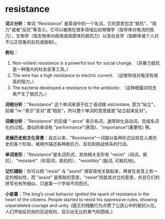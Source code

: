 # resistance

**词义分析**：单词 "Resistance" 是英语中的一个名词，它的意思包含"抵抗"、"阻力"或者"反抗"等含义。它可以被用在很多领域比如物理学（指导体对电流的阻力），生物学（指生物体对疾病或病原体的抵抗力）以及社会学（指群体或个人对不公正现象的反抗或抵制）。

  

**例句**：

  

1.  Non-violent resistance is a powerful tool for social change. （非暴力抵抗是一种强大的社会变革工具。）
2.  The wire has a high resistance to electric current. （这根导线对电流有很高的阻力。）
3.  The bacteria developed a resistance to the antibiotic. （这种细菌对抗生素产生了抵抗力。）

  

**词根分析**："Resistance" 这个单词来源于拉丁语词根 sist/sistere, 意为"站立"，前缀 "re-"表示"反对"或"相反"，所以整个单词的意思就是"站立起来反对"。

  

**词缀分析**："Resistance" 的后缀 "-ance" 表示名词，通常转化自动词，完成名词化的过程。类似的单词有 "performance"(表现)、"importance"(重要性) 等。

  

**发展历史和文化背景**：自古以来，"Resistance"一词就以各种形式出现在人类历史的各个阶段，被用作描述各种抵抗力、反抗和挑战体系的行动。

  

**单词变形**："Resistance"是名词形式，其他相关变形有 "resist"（动词，抵抗）、"resistant"（形容词，抵抗的）、"resistibly" (副词, 可抵抗地)。

  

**记忆辅助**：你可以把 "resist" 与 "assist" 很容易地关联起来，两者在发音上有一定的相似性，而 "assist" 是帮助的意思，"resist"则是其对立的意思，并且它们的拼写也有所相似，只是第一个字母不同而已。

  

**小故事**：The king’s cruel behavior ignited the spark of resistance in the heart of the citizens. People started to resist his oppressive rules, showing unparalleled courage and unity. (国王的残酷行为点燃了公民心中的抵抗火花。人们开始反抗他的压迫规则，显示出无比的勇气和团结。)
